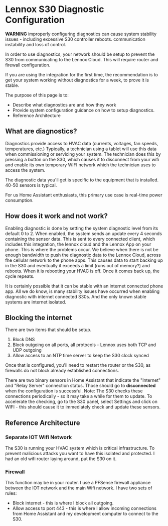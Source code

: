 # Lennox S30 Diagnostic Configuration

**WARNING** improperly configuring diagnostics can cause system stability issues - including excessive S30 controller reboots. communication instability and loss of control.

In order to use diagnostics, your network should be setup to prevent the S30 from communicating to the Lennox Cloud. This will require router and firewall configuration.

If you are using the integration for the first time, the recommendation is to get your system working without diagnostics for a week, to prove it is stable.

The purpose of this page is to:

- Describe what diagnostics are and how they work
- Provide system configuration guidance on how to setup diagnostics.
- Reference Architecture

## What are diagnostics?

Diagnostics provide access to HVAC data (currents, voltages, fan speeds, temperatures, etc.) Typically, a technician using a tablet will use this data when commissioning or servicing your system. The technician does this by pressing a button on the S30, which causes it to disconnect from your wifi and enable its own temporary WIFI network which the technician uses to access the system.

The diagnostic data you'll get is specific to the equipment that is installed. 40-50 sensors is typical.

For us Home Assistant enthusiasts, this primary use case is real-time power consumption.

## How does it work and not work?

Enabling diagnostic is done by setting the system diagnostic level from its default 0 to 2. When enabled, the system sends an update every 4 seconds containing the sensor data. This is sent to every connected client, which includes this integration, the lennox cloud and the Lennox App on your phone. This is where the problems occur. We believe when there is not be enough bandwidth to push the diagnostic data to the Lennox Cloud, across fhe cellular network to the phone apps. This causes data to start backing up in the S30 and eventually it exceeds a limit (runs out of memory?) and reboots. When it is rebooting your HVAC is off. Once it comes back up, the cycle repeats.

It is certainly possible that it can be stable with an internet connected phone app. All we do know, is many stability issues have occurred when enabling diagnostic with internet connected S30s. And the only known stable systems are internet isolated.

## Blocking the internet

There are two items that should be setup.

1.  Block DNS
2.  Block outgoing on all ports, all protocols - Lennox uses both TCP and UDP outgoing
3.  Allow access to an NTP time server to keep the S30 clock synced

Once that is configured, you'll need to restart the router or the S30, as firewalls do not block already established connections.

There are two binary sensors in Home Assistant that indicate the "Internet" and "Relay Server" connection status. Those should go to **disconnected** when the configuration is successful. Note: The S30 checks these connections periodically - so it may take a while for them to update. To accelerate the checking, go to the S30 panel, select Settings and click on WIFI - this should cause it to immediately check and update these sensors.

## Reference Architecture

### Separate IOT Wifi Network

The S30 is running your HVAC system which is critical infrastructure. To prevent malicious attacks you want to have this isolated and protected. I had an old wifi router laying around, put the S30 on it.

### Firewall

This function may be in your router. I use a PFSense firewall appliance between the IOT network and the main Wifi network. I have two sets of rules:

- Block internet - this is where I block all outgoing.
- Allow access to port 443 - this is where I allow incoming connections from Home Assistant and my development computer to connect to the S30.
